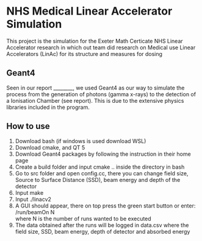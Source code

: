 # NHS Medical Linear Accelerator Simulation

This project is the simulation for the Exeter Math Certicate NHS Linear Accelerator research in which out team did research on Medical use Linear Accelerators (LinAc) for its structure and measures for dosing

## Geant4

Seen in our report ________, we used Geant4 as our way to simulate the process from the generation of photons (gamma x-rays) to the detection of a Ionisation Chamber (see report). This is due to the extensive physics libraries included in the program.

## How to use

1. Download bash (if windows is used download WSL)
2. Download cmake, and QT 5
3. Download Geant4 packages by following the instruction in their home page
4. Create a build folder and input cmake .. inside the directory in bash
5. Go to src folder and open config.cc, there you can change field size, Source to Surface Distance (SSD), beam energy and depth of the detector
6. Input make
7. Input ./linacv2
8. A GUI should appear, there on top press the green start button or enter: <br>
   /run/beamOn N <br>
   where N is the number of runs wanted to be executed
9. The data obtained after the runs will be logged in data.csv where the field size, SSD, beam energy, depth of detector and absorbed energy
